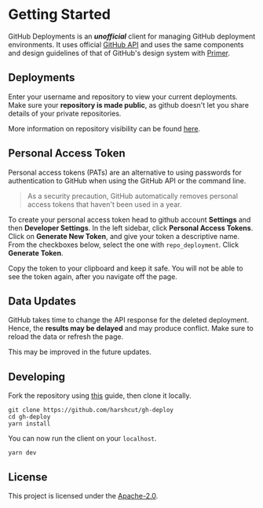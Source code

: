 # Getting Started

GitHub Deployments is an **_unofficial_** client for managing GitHub deployment environments. It uses official [GitHub API](https://docs.github.com/en/rest) and uses the same components and design guidelines of that of GitHub's design system with [Primer](https://primer.style/).

## Deployments

Enter your username and repository to view your current deployments. Make sure your **repository is made public**, as github doesn't let you share details of your private repositories.

More information on repository visibility can be found [here](https://docs.github.com/en/github/administering-a-repository/setting-repository-visibility").

## Personal Access Token

Personal access tokens (PATs) are an alternative to using passwords for authentication to GitHub when using the GitHub API or the command line.

> As a security precaution, GitHub automatically removes personal access tokens that haven't been used in a year.

To create your personal access token head to github account **Settings** and then **Developer Settings**. In the left sidebar, click **Personal Access Tokens**. Click on **Generate New Token**, and give your token a descriptive name. From the checkboxes below, select the one with `repo_deployment`. Click **Generate Token**.

Copy the token to your clipboard and keep it safe. You will not be able to see the token again, after you navigate off the page.

## Data Updates

GitHub takes time to change the API response for the deleted deployment. Hence, the **results may be delayed** and may produce conflict. Make sure to reload the data or refresh the page.

This may be improved in the future updates.

## Developing

Fork the repository using [this](https://docs.github.com/en/github/getting-started-with-github/fork-a-repo) guide, then clone it locally.

```shell
git clone https://github.com/harshcut/gh-deploy
cd gh-deploy
yarn install
```

You can now run the client on your `localhost`.

```shell
yarn dev
```

## License

This project is licensed under the [Apache-2.0](https://github.com/harshcut/gh-deploy/blob/main/LICENSE).
